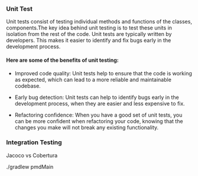 ### Unit Test
Unit tests consist of testing individual methods and functions of the classes, components.The key idea behind unit testing is to test these units in isolation from the rest of the code.
Unit tests are typically written by developers. This makes it easier to identify and fix bugs early in the development process.

#### Here are some of the benefits of unit testing:

* Improved code quality: Unit tests help to ensure that the code is working as expected, which can lead to a more reliable and maintainable codebase.

* Early bug detection: Unit tests can help to identify bugs early in the development process, when they are easier and less expensive to fix.

* Refactoring confidence: When you have a good set of unit tests, you can be more confident when refactoring your code, knowing that the changes you make will not break any existing functionality.


### Integration Testing




Jacoco vs Cobertura

./gradlew pmdMain